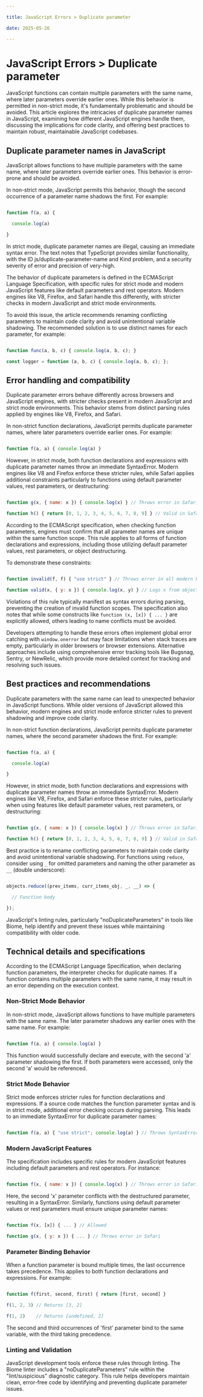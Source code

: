 ```yaml
---

title: JavaScript Errors > Duplicate parameter

date: 2025-05-26

---
```



# JavaScript Errors > Duplicate parameter

JavaScript functions can contain multiple parameters with the same name, where later parameters override earlier ones. While this behavior is permitted in non-strict mode, it's fundamentally problematic and should be avoided. This article explores the intricacies of duplicate parameter names in JavaScript, examining how different JavaScript engines handle them, discussing the implications for code clarity, and offering best practices to maintain robust, maintainable JavaScript codebases.


## Duplicate parameter names in JavaScript

JavaScript allows functions to have multiple parameters with the same name, where later parameters override earlier ones. This behavior is error-prone and should be avoided.

In non-strict mode, JavaScript permits this behavior, though the second occurrence of a parameter name shadows the first. For example:

```javascript

function f(a, a) {

  console.log(a)

}

```

In strict mode, duplicate parameter names are illegal, causing an immediate syntax error. The text notes that TypeScript provides similar functionality, with the ID js/duplicate-parameter-name and Kind problem, and a security severity of error and precision of very-high.

The behavior of duplicate parameters is defined in the ECMAScript Language Specification, with specific rules for strict mode and modern JavaScript features like default parameters and rest operators. Modern engines like V8, Firefox, and Safari handle this differently, with stricter checks in modern JavaScript and strict mode environments.

To avoid this issue, the article recommends renaming conflicting parameters to maintain code clarity and avoid unintentional variable shadowing. The recommended solution is to use distinct names for each parameter, for example:

```javascript

function func(a, b, c) { console.log(a, b, c); }

const logger = function (a, b, c) { console.log(a, b, c); };

```


## Error handling and compatibility

Duplicate parameter errors behave differently across browsers and JavaScript engines, with stricter checks present in modern JavaScript and strict mode environments. This behavior stems from distinct parsing rules applied by engines like V8, Firefox, and Safari.

In non-strict function declarations, JavaScript permits duplicate parameter names, where later parameters override earlier ones. For example:

```javascript

function f(a, a) { console.log(a) }

```

However, in strict mode, both function declarations and expressions with duplicate parameter names throw an immediate SyntaxError. Modern engines like V8 and Firefox enforce these stricter rules, while Safari applies additional constraints particularly to functions using default parameter values, rest parameters, or destructuring:

```javascript

function g(x, { name: x }) { console.log(x) } // Throws error in Safari

function h() { return [0, 1, 2, 3, 4, 5, 6, 7, 8, 9] } // Valid in Safari

```

According to the ECMAScript specification, when checking function parameters, engines must confirm that all parameter names are unique within the same function scope. This rule applies to all forms of function declarations and expressions, including those utilizing default parameter values, rest parameters, or object destructuring.

To demonstrate these constraints:

```javascript

function invalid(f, f) { "use strict" } // Throws error in all modern browsers

function valid(x, { y: x }) { console.log(x, y) } // Logs x from object destructuring

```

Violations of this rule typically manifest as syntax errors during parsing, preventing the creation of invalid function scopes. The specification also notes that while some constructs like `function (x, [x]) { ... }` are explicitly allowed, others leading to name conflicts must be avoided.

Developers attempting to handle these errors often implement global error catching with `window.onerror` but may face limitations when stack traces are empty, particularly in older browsers or browser extensions. Alternative approaches include using comprehensive error tracking tools like Bugsnag, Sentry, or NewRelic, which provide more detailed context for tracking and resolving such issues.


## Best practices and recommendations

Duplicate parameters with the same name can lead to unexpected behavior in JavaScript functions. While older versions of JavaScript allowed this behavior, modern engines and strict mode enforce stricter rules to prevent shadowing and improve code clarity.

In non-strict function declarations, JavaScript permits duplicate parameter names, where the second parameter shadows the first. For example:

```javascript

function f(a, a) {

  console.log(a)

}

```

However, in strict mode, both function declarations and expressions with duplicate parameter names throw an immediate SyntaxError. Modern engines like V8, Firefox, and Safari enforce these stricter rules, particularly when using features like default parameter values, rest parameters, or destructuring:

```javascript

function g(x, { name: x }) { console.log(x) } // Throws error in Safari

function h() { return [0, 1, 2, 3, 4, 5, 6, 7, 8, 9] } // Valid in Safari

```

Best practice is to rename conflicting parameters to maintain code clarity and avoid unintentional variable shadowing. For functions using `reduce`, consider using `_` for omitted parameters and naming the other parameter as `__` (double underscore):

```javascript

objects.reduce((prev_items, curr_items_obj, _, __) => {

  // Function body

});

```

JavaScript's linting rules, particularly "noDuplicateParameters" in tools like Biome, help identify and prevent these issues while maintaining compatibility with older code.


## Technical details and specifications

According to the ECMAScript Language Specification, when declaring function parameters, the interpreter checks for duplicate names. If a function contains multiple parameters with the same name, it may result in an error depending on the execution context.


### Non-Strict Mode Behavior

In non-strict mode, JavaScript allows functions to have multiple parameters with the same name. The later parameter shadows any earlier ones with the same name. For example:

```javascript

function f(a, a) { console.log(a) }

```

This function would successfully declare and execute, with the second 'a' parameter shadowing the first. If both parameters were accessed, only the second 'a' would be referenced.


### Strict Mode Behavior

Strict mode enforces stricter rules for function declarations and expressions. If a source code matches the function parameter syntax and is in strict mode, additional error checking occurs during parsing. This leads to an immediate SyntaxError for duplicate parameter names:

```javascript

function f(a, a) { "use strict"; console.log(a) } // Throws SyntaxError

```


### Modern JavaScript Features

The specification includes specific rules for modern JavaScript features including default parameters and rest operators. For instance:

```javascript

function f(x, { name: x }) { console.log(x) } // Throws error in Safari

```

Here, the second 'x' parameter conflicts with the destructured parameter, resulting in a SyntaxError. Similarly, functions using default parameter values or rest parameters must ensure unique parameter names:

```javascript

function f(x, [x]) { ... } // Allowed

function g(x, { y: x }) { ... } // Throws error in Safari

```


### Parameter Binding Behavior

When a function parameter is bound multiple times, the last occurrence takes precedence. This applies to both function declarations and expressions. For example:

```javascript

function f(first, second, first) { return [first, second] }

f(1, 2, 3) // Returns [3, 2]

f(1, 2)    // Returns [undefined, 2]

```

The second and third occurrences of 'first' parameter bind to the same variable, with the third taking precedence.


### Linting and Validation

JavaScript development tools enforce these rules through linting. The Biome linter includes a "noDuplicateParameters" rule within the "lint/suspicious" diagnostic category. This rule helps developers maintain clean, error-free code by identifying and preventing duplicate parameter issues.

